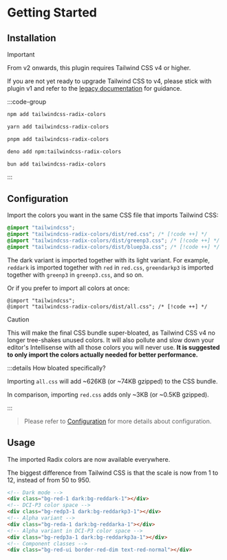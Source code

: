 # Getting Started

## Installation

> [!IMPORTANT]
>
> From v2 onwards, this plugin requires Tailwind CSS v4 or higher.
>
> If you are not yet ready to upgrade Tailwind CSS to v4, please stick with plugin v1 and refer to the [legacy documentation](/v1/introduction/getting-started) for guidance.

:::code-group

```bash [npm]
npm add tailwindcss-radix-colors
```

```bash [yarn]
yarn add tailwindcss-radix-colors
```

```bash [pnpm]
pnpm add tailwindcss-radix-colors
```

```bash [deno]
deno add npm:tailwindcss-radix-colors
```

```bash [bun]
bun add tailwindcss-radix-colors
```

:::

## Configuration

Import the colors you want in the same CSS file that imports Tailwind CSS:

```css
@import "tailwindcss";
@import "tailwindcss-radix-colors/dist/red.css"; /* [!code ++] */
@import "tailwindcss-radix-colors/dist/greenp3.css"; /* [!code ++] */
@import "tailwindcss-radix-colors/dist/bluep3a.css"; /* [!code ++] */
```

The dark variant is imported together with its light variant. For example, `reddark` is imported together with `red` in `red.css`, `greendarkp3` is imported together with `greenp3` in `greenp3.css`, and so on.

Or if you prefer to import all colors at once:

```css{2}
@import "tailwindcss";
@import "tailwindcss-radix-colors/dist/all.css"; /* [!code ++] */
```

> [!CAUTION]
>
> This will make the final CSS bundle super-bloated, as Tailwind CSS v4 no longer tree-shakes unused colors. It will also pollute and slow down your editor's Intellisense with all those colors you will never use. **It is suggested to only import the colors actually needed for better performance.**
>
> :::details How bloated specifically?
>
> Importing `all.css` will add ~626KB (or ~74KB gzipped) to the CSS bundle.
>
> In comparison, importing `red.css` adds only ~3KB (or ~0.5KB gzipped).
>
> :::

> Please refer to [Configuration](/latest/configuration) for more details about configuration.

## Usage

The imported Radix colors are now available everywhere.

The biggest difference from Tailwind CSS is that the scale is now from 1 to 12, instead of from 50 to 950.

```html
<!-- Dark mode -->
<div class="bg-red-1 dark:bg-reddark-1"></div>
<!-- DCI-P3 color space -->
<div class="bg-redp3-1 dark:bg-reddarkp3-1"></div>
<!-- Alpha variant -->
<div class="bg-reda-1 dark:bg-reddarka-1"></div>
<!-- Alpha variant in DCI-P3 color space -->
<div class="bg-redp3a-1 dark:bg-reddarkp3a-1"></div>
<!-- Component classes -->
<div class="bg-red-ui border-red-dim text-red-normal"></div>
```
